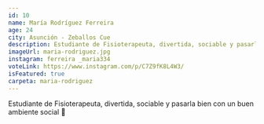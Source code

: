 ```yaml
---
id: 10
name: María Rodríguez Ferreira
age: 24
city: Asunción - Zeballos Cue
description: Estudiante de Fisioterapeuta, divertida, sociable y pasarla bien con un buen ambiente social 🥰
imageUrl: maria-rodriguez.jpg
instagram: ferreira _maria334
voteLink: https://www.instagram.com/p/C7Z9fK8L4W3/
isFeatured: true
carpeta: maria-rodriguez
---
```


Estudiante de Fisioterapeuta, divertida, sociable y pasarla bien con un buen ambiente social 🥰
